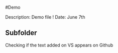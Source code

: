 #Demo

Description: Demo file !
Date: June 7th
## Subfolder

Checking if the text added on VS appears on Github